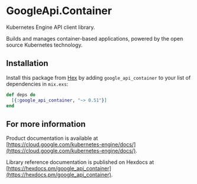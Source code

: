 # GoogleApi.Container

Kubernetes Engine API client library.

Builds and manages container-based applications, powered by the open source Kubernetes technology.

## Installation

Install this package from [Hex](https://hex.pm) by adding
`google_api_container` to your list of dependencies in `mix.exs`:

```elixir
def deps do
  [{:google_api_container, "~> 0.51"}]
end
```

## For more information

Product documentation is available at [https://cloud.google.com/kubernetes-engine/docs/](https://cloud.google.com/kubernetes-engine/docs/).

Library reference documentation is published on Hexdocs at
[https://hexdocs.pm/google_api_container](https://hexdocs.pm/google_api_container).
